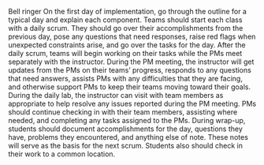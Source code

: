 Bell ringer
On the first day of implementation, go through the outline for a typical day and explain each component.
Teams should start each class with a daily scrum. They should go over their accomplishments from the previous day, pose any questions that need responses, raise red flags when unexpected constraints arise, and go over the tasks for the day.
After the daily scrum, teams will begin working on their tasks while the PMs meet separately with the instructor. During the PM meeting, the instructor will get updates from the PMs on their teams’ progress, responds to any questions that need answers, assists PMs with any difficulties that they are facing, and otherwise support PMs to keep their teams moving toward their goals.
During the daily lab, the instructor can visit with team members as appropriate to help resolve any issues reported during the PM meeting. PMs should continue checking in with their team members, assisting where needed, and completing any tasks assigned to the PMs.
During wrap-up, students should document accomplishments for the day, questions they have, problems they encountered, and anything else of note. These notes will serve as the basis for the next scrum. Students also should check in their work to a common location.
